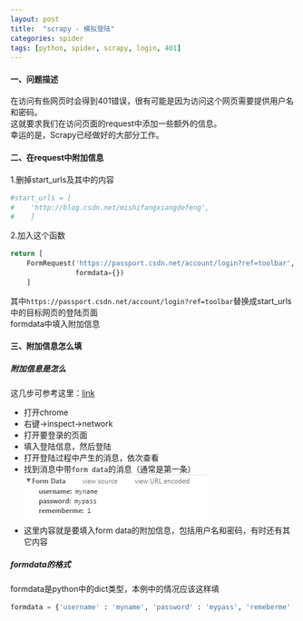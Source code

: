 ```yaml
---
layout: post 
title:  "scrapy - 模拟登陆"
categories: spider
tags: [python, spider, scrapy, login, 401]
---
```


#### 一、问题描述

在访问有些网页时会得到401错误，很有可能是因为访问这个网页需要提供用户名和密码。  
这就要求我们在访问页面的request中添加一些额外的信息。  
幸运的是，Scrapy已经做好的大部分工作。

<!-- more -->

#### 二、在request中附加信息  
1.删掉start_urls及其中的内容  

```python
#start_urls = [
#    'http://blog.csdn.net/mishifangxiangdefeng',
#    ]
```
2.加入这个函数

```python
return [
    FormRequest('https://passport.csdn.net/account/login?ref=toolbar',
                formdata={})
    ]
```
其中`https://passport.csdn.net/account/login?ref=toolbar`替换成start_urls中的目标网页的登陆页面  
formdata中填入附加信息

#### 三、附加信息怎么填
##### 附加信息是怎么
这几步可参考这里：[link](/spider/2016-06/scrapy-solve-401-by-agent-client.html#2如何获取agent-client)  
- 打开chrome
- 右键->inspect->network  
- 打开要登录的页面  
- 填入登陆信息，然后登陆  
- 打开登陆过程中产生的消息，依次查看
- 找到消息中带`form data`的消息（通常是第一条）  
![](/image/scrapy-login-form-data.jpg)
- 这里内容就是要填入form data的附加信息，包括用户名和密码，有时还有其它内容  

##### formdata的格式  
formdata是python中的dict类型，本例中的情况应该这样填  

```python
formdata = {'username' : 'myname', 'password' : 'mypass', 'remeberme' : '1'}
```
